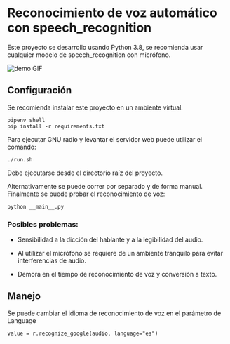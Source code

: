 # Reconocimiento de voz automático con speech_recognition

Este proyecto se desarrollo usando Python 3.8, se recomienda usar cualquier modelo de speech_recognition con micrófono.

![demo GIF](./docs/FM2Text.gif)

## Configuración

Se recomienda instalar este proyecto en un ambiente virtual.

```
pipenv shell
pip install -r requirements.txt
```
Para ejecutar GNU radio y levantar el servidor web puede utilizar el comando:

```
./run.sh
```
Debe ejecutarse desde el directorio raíz del proyecto.

Alternativamente se puede correr por separado y de forma manual.
Finalmente se puede probar el reconocimiento de voz:

```
python __main__.py
```

### Posibles problemas:

* Sensibilidad a la dicción del hablante y a la legibilidad del audio. 

* Al utilizar el micrófono se requiere de un ambiente tranquilo para evitar interferencias de audio. 

* Demora en el tiempo de reconocimiento de voz y conversión a texto. 


## Manejo

Se puede cambiar el idioma de reconocimiento de voz en el parámetro de Language

```
value = r.recognize_google(audio, language="es")
```
